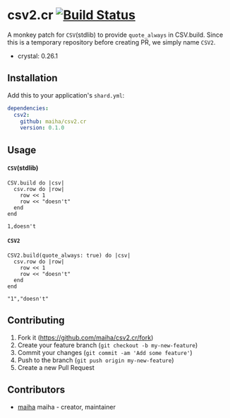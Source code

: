 # csv2.cr [![Build Status](https://travis-ci.org/maiha/csv2.cr.svg?branch=master)](https://travis-ci.org/maiha/csv2.cr)

A monkey patch for `CSV`(stdlib) to provide `quote_always` in CSV.build.
Since this is a temporary repository before creating PR, we simply name `CSV2`.

- crystal: 0.26.1

## Installation

Add this to your application's `shard.yml`:

```yaml
dependencies:
  csv2:
    github: maiha/csv2.cr
    version: 0.1.0
```

## Usage

#### `CSV`(stdlib)

```crystal
CSV.build do |csv|
  csv.row do |row|
    row << 1
    row << "doesn't"
  end
end
```

```
1,doesn't
```

#### `CSV2`

```crystal
CSV2.build(quote_always: true) do |csv|
  csv.row do |row|
    row << 1
    row << "doesn't"
  end
end
```

```
"1","doesn't"
```

## Contributing

1. Fork it (<https://github.com/maiha/csv2.cr/fork>)
2. Create your feature branch (`git checkout -b my-new-feature`)
3. Commit your changes (`git commit -am 'Add some feature'`)
4. Push to the branch (`git push origin my-new-feature`)
5. Create a new Pull Request

## Contributors

- [maiha](https://github.com/maiha) maiha - creator, maintainer
